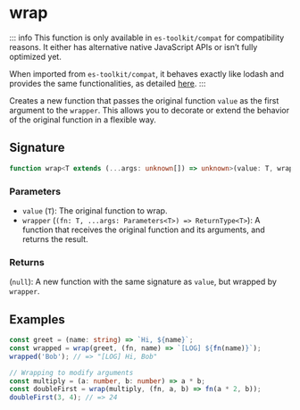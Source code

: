 # wrap

::: info
This function is only available in `es-toolkit/compat` for compatibility reasons. It either has alternative native JavaScript APIs or isn’t fully optimized yet.

When imported from `es-toolkit/compat`, it behaves exactly like lodash and provides the same functionalities, as detailed [here](../../../compatibility.md).
:::

Creates a new function that passes the original function `value` as the first argument to the `wrapper`.
This allows you to decorate or extend the behavior of the original function in a flexible way.

## Signature

```typescript
function wrap<T extends (...args: unknown[]) => unknown>(value: T, wrapper: (fn: T, ...args: Parameters<T>) => ReturnType<T>): (...args: Parameters<T>) => ReturnType<T>;
```

### Parameters

- `value` (`T`): The original function to wrap.
- `wrapper` (`(fn: T, ...args: Parameters<T>) => ReturnType<T>`): A function that receives the original function and its arguments, and returns the result.

### Returns

(`null`): A new function with the same signature as `value`, but wrapped by `wrapper`.

## Examples

```typescript
const greet = (name: string) => `Hi, ${name}`;
const wrapped = wrap(greet, (fn, name) => `[LOG] ${fn(name)}`);
wrapped('Bob'); // => "[LOG] Hi, Bob"

// Wrapping to modify arguments
const multiply = (a: number, b: number) => a * b;
const doubleFirst = wrap(multiply, (fn, a, b) => fn(a * 2, b));
doubleFirst(3, 4); // => 24
```
